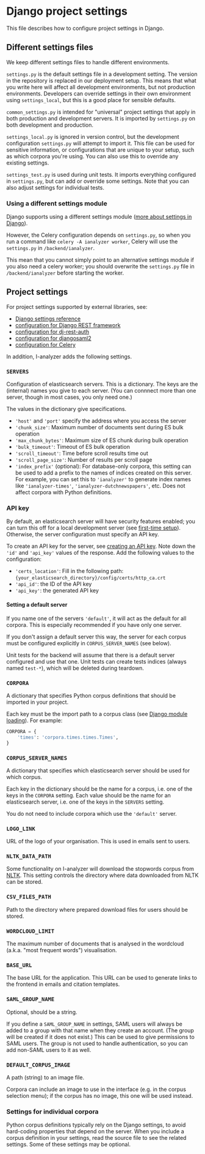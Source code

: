 # Django project settings

This file describes how to configure project settings in Django.

## Different settings files

We keep different settings files to handle different environments.

`settings.py` is the default settings file in a development setting. The version in the repository is replaced in our deployment setup. This means that what you write here will affect all development environments, but not production environments. Developers can override settings in their own environment using `settings_local`, but this is a good place for sensible defaults.

`common_settings.py` is intended for "universal" project settings that apply in both production and development servers. It is imported by `settings.py` on both development and production.

`settings_local.py` is ignored in version control, but the development configuration `settings.py` will attempt to import it. This file can be used for sensitive information, or configurations that are unique to your setup, such as which corpora you're using. You can also use this to override any existing settings.

`settings_test.py` is used during unit tests. It imports everything configured in `settings.py`, but can add or override some settings. Note that you can also adjust settings for individual tests.

### Using a different settings module

Django supports using a different settings module ([more about settings in Django](https://docs.djangoproject.com/en/5.0/topics/settings/)).

However, the Celery configuration depends on `settings.py`, so when you run a command like `celery -A ianalyzer worker`, Celery will use the `settings.py` in `/backend/ianalyzer`.

This mean that you cannot simply point to an alternative settings module if you also need a celery worker; you should overwrite the `settings.py` file in `/backend/ianalyzer` before starting the worker.

## Project settings

For project settings supported by external libraries, see:

- [Django settings reference](https://docs.djangoproject.com/en/5.0/ref/settings/)
- [configuration for Django REST framework](https://www.django-rest-framework.org/api-guide/settings/)
- [configuration for dj-rest-auth](https://dj-rest-auth.readthedocs.io/en/latest/configuration.html)
- [configuration for djangosaml2](https://djangosaml2.readthedocs.io/contents/setup.html#configuration)
- [configuration for Celery](https://docs.celeryq.dev/en/stable/django/first-steps-with-django.html)

In addition, I-analyzer adds the following settings.

### `SERVERS`

Configuration of elasticsearch servers. This is a dictionary. The keys are the (internal) names you give to each server. (You can connnect more than one server, though in most cases, you only need one.)

The values in the dictionary give specifications.

- `'host'` and `'port'` specify the address where you access the server
- `'chunk_size'`: Maximum number of documents sent during ES bulk operation
- `'max_chunk_bytes'`: Maximum size of ES chunk during bulk operation
- `'bulk_timeout'`: Timeout of ES bulk operation
- `'scroll_timeout'`: Time before scroll results time out
- `'scroll_page_size'`: Number of results per scroll page
- `'index_prefix'` (optional): For database-only corpora, this setting can be used to add a prefix to the names of indices created on this server. For example, you can set this to `'ianalyzer'` to generate index names like `'ianalyzer-times'`, `'ianalyzer-dutchnewspapers'`, etc. Does not affect corpora with Python definitions.

### API key

By default, an elasticsearch server will have security features enabled; you can turn this off for a local development server (see [first-time setup](./First-time-setup.md)). Otherwise, the server configuration must specify an API key.

To create an API key for the server, see [creating an API key](https://www.elastic.co/guide/en/elasticsearch/reference/current/security-api-create-api-key.html). Note down the `'id'` and `'api_key'` values of the response. Add the following values to the configuration:

- `'certs_location'`: Fill in the following path: `{your_elasticsearch_directory}/config/certs/http_ca.crt`
- `'api_id'`: the ID of the API key
- `'api_key'`: the generated API key


#### Setting a default server

If you name one of the servers `'default'`, it will act as the default for all corpora. This is especially recommended if you have only one server.

If you don't assign a default server this way, the server for each corpus must be configured explicitly in `CORPUS_SERVER_NAMES` (see below).

Unit tests for the backend will assume that there is a default server configured and use that one. Unit tests can create tests indices (always named `test-*`), which will be deleted during teardown.

### `CORPORA`

A dictionary that specifies Python corpus definitions that should be imported in your project.

Each key must be the import path to a corpus class (see [Django module loading](https://docs.djangoproject.com/en/5.2/ref/utils/#module-django.utils.module_loading)). For example:

```python
CORPORA = {
    'times': 'corpora.times.times.Times',
}
```

### `CORPUS_SERVER_NAMES`

A dictionary that specifies which elasticsearch server should be used for which corpus.

Each key in the dictionary should be the name for a corpus, i.e. one of the keys in the `CORPORA` setting. Each value should be the name for an elasticsearch server, i.e. one of the keys in the `SERVERS` setting.

You do not need to include corpora which use the `'default'` server.

### `LOGO_LINK`

URL of the logo of your organisation. This is used in emails sent to users.

### `NLTK_DATA_PATH`

Some functionality on I-analyzer will download the stopwords corpus from [NLTK](https://nltk.readthedocs.io/en/latest/). This setting controls the directory where data downloaded from NLTK can be stored.

### `CSV_FILES_PATH`

Path to the directory where prepared download files for users should be stored.

### `WORDCLOUD_LIMIT`

The maximum number of documents that is analysed in the wordcloud (a.k.a. "most frequent words") visualisation.

### `BASE_URL`

The base URL for the application. This URL can be used to generate links to the frontend in emails and citation templates.

### `SAML_GROUP_NAME`

Optional, should be a string.

If you define a `SAML_GROUP_NAME` in settings, SAML users will always be added to a group with that name when they create an account. (The group will be created if it does not exist.) This can be used to give permissions to SAML users. The group is not used to handle authentication, so you can add non-SAML users to it as well.

### `DEFAULT_CORPUS_IMAGE`

A path (string) to an image file.

Corpora can include an image to use in the interface (e.g. in the corpus selection menu); if the corpus has no image, this one will be used instead.

### Settings for individual corpora

Python corpus definitions typically rely on the Django settings, to avoid hard-coding properties that depend on the server. When you include a corpus definition in your settings, read the source file to see the related settings. Some of these settings may be optional.
